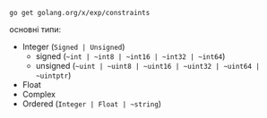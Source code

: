 `go get golang.org/x/exp/constraints`


основні типи:
- Integer (`Signed | Unsigned`)
	- signed (`~int | ~int8 | ~int16 | ~int32 | ~int64`)
	- unsigned (`~uint | ~uint8 | ~uint16 | ~uint32 | ~uint64 | ~uintptr`)
- Float
- Complex
- Ordered (`Integer | Float | ~string`)